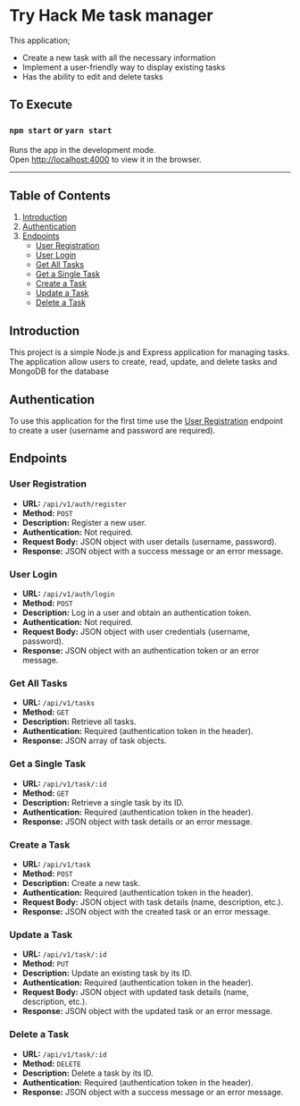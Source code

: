 # Try Hack Me task manager

This application;
 - Create a new task with all the necessary information
 - Implement a user-friendly way to display existing tasks
 - Has the ability to edit and delete tasks

## To Execute

### `npm start` or `yarn start`

Runs the app in the development mode.\
Open [http://localhost:4000](http://localhost:4000) to view it in the browser.

---

## Table of Contents

1. [Introduction](#introduction)
2. [Authentication](#authentication)
3. [Endpoints](#endpoints)
    - [User Registration](#user-registration)
    - [User Login](#user-login)
    - [Get All Tasks](#get-all-tasks)
    - [Get a Single Task](#get-a-single-task)
    - [Create a Task](#create-a-task)
    - [Update a Task](#update-a-task)
    - [Delete a Task](#delete-a-task)

## Introduction

This project is a simple Node.js and Express application for managing tasks. The 
application allow users to create, read, update, and delete tasks and MongoDB for the database

## Authentication

To use this application for the first time use the [User Registration](#user-registration) endpoint to create a user (username and password are required).

## Endpoints

### User Registration

- **URL:** `/api/v1/auth/register`
- **Method:** `POST`
- **Description:** Register a new user.
- **Authentication:** Not required.
- **Request Body:** JSON object with user details (username, password).
- **Response:** JSON object with a success message or an error message.

### User Login

- **URL:** `/api/v1/auth/login`
- **Method:** `POST`
- **Description:** Log in a user and obtain an authentication token.
- **Authentication:** Not required.
- **Request Body:** JSON object with user credentials (username, password).
- **Response:** JSON object with an authentication token or an error message.

### Get All Tasks

- **URL:** `/api/v1/tasks`
- **Method:** `GET`
- **Description:** Retrieve all tasks.
- **Authentication:** Required (authentication token in the header).
- **Response:** JSON array of task objects.

### Get a Single Task

- **URL:** `/api/v1/task/:id`
- **Method:** `GET`
- **Description:** Retrieve a single task by its ID.
- **Authentication:** Required (authentication token in the header).
- **Response:** JSON object with task details or an error message.

### Create a Task

- **URL:** `/api/v1/task`
- **Method:** `POST`
- **Description:** Create a new task.
- **Authentication:** Required (authentication token in the header).
- **Request Body:** JSON object with task details (name, description, etc.).
- **Response:** JSON object with the created task or an error message.

### Update a Task

- **URL:** `/api/v1/task/:id`
- **Method:** `PUT`
- **Description:** Update an existing task by its ID.
- **Authentication:** Required (authentication token in the header).
- **Request Body:** JSON object with updated task details (name, description, etc.).
- **Response:** JSON object with the updated task or an error message.

### Delete a Task

- **URL:** `/api/v1/task/:id`
- **Method:** `DELETE`
- **Description:** Delete a task by its ID.
- **Authentication:** Required (authentication token in the header).
- **Response:** JSON object with a success message or an error message.
